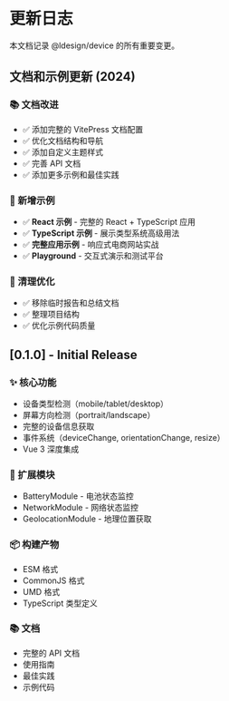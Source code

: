 # 更新日志

本文档记录 @ldesign/device 的所有重要变更。

## 文档和示例更新 (2024)

### 📚 文档改进

- ✅ 添加完整的 VitePress 文档配置
- ✅ 优化文档结构和导航
- ✅ 添加自定义主题样式
- ✅ 完善 API 文档
- ✅ 添加更多示例和最佳实践

### 🎯 新增示例

- ✅ **React 示例** - 完整的 React + TypeScript 应用
- ✅ **TypeScript 示例** - 展示类型系统高级用法
- ✅ **完整应用示例** - 响应式电商网站实战
- ✅ **Playground** - 交互式演示和测试平台

### 🧹 清理优化

- ✅ 移除临时报告和总结文档
- ✅ 整理项目结构
- ✅ 优化示例代码质量

## [0.1.0] - Initial Release

### ✨ 核心功能

- 设备类型检测（mobile/tablet/desktop）
- 屏幕方向检测（portrait/landscape）
- 完整的设备信息获取
- 事件系统（deviceChange, orientationChange, resize）
- Vue 3 深度集成

### 🔧 扩展模块

- BatteryModule - 电池状态监控
- NetworkModule - 网络状态监控
- GeolocationModule - 地理位置获取

### 📦 构建产物

- ESM 格式
- CommonJS 格式
- UMD 格式
- TypeScript 类型定义

### 📚 文档

- 完整的 API 文档
- 使用指南
- 最佳实践
- 示例代码


